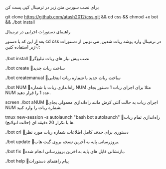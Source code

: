 برای نصب سورس  متن زیر در ترمینال کپی پست کن

git clone https://github.com/atash2012/css.git && cd css && chmod +x bot && ./bot install



راهنمای دستورات اجرایی در ترمینال

بعد از این که با دستور cd css در ترمینال وارد پوشه ربات شدین, می تونین از دستورات زیر استفاده کنین👇:

./bot install
🔸نصب پیش نیاز های ربات تبلیغ‌گر

./bot create
🔹ساخت ربات جدید 

./bot createmanual
🔸ساخت ربات جدید با شماره ربات انتخابی

./bot NUM
🔹راه‌اندازی ربات با شماره NUM مثلا برای اجرای ربات 1 دستور بجای NUM عدد 1 را قرار دهید.

screen ./bot aNUM
🔸اجرای ربات به حالت آنتی کرش مانند راه‌اندازی معمولی بجای NUM شماره ربات را وارد کنید.

tmux new-session -s autolaunch "bash bot autolaunch"
🔹راه‌اندازی تمام ربات ها با تکرار 20 دقیقه ای (حالت اتولانچ).

./bot crl
🔸دستوری برای حذف کامل اطلاعات شماره ربات مورد نظر

./bot update
🔹بروزرسانی پایه به آخرین نسخه بروی گیت هاب.

./bot fix 
🔸بازنشانی فایل های پایه به اخرین بروزرسانی انجام شده.

./bot help
🔹پیام راهنمای دستورات




